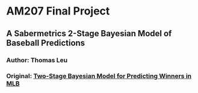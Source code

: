 # AM207 Final Project

## A Sabermetrics 2-Stage Bayesian Model of Baseball Predictions

### Author: Thomas Leu
### Original: [Two-Stage Bayesian Model for Predicting Winners in MLB](link)

